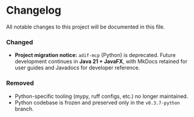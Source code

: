 # Changelog

All notable changes to this project will be documented in this file.



### Changed
- **Project migration notice:** `adif-mcp` (Python) is deprecated.
  Future development continues in **Java 21 + JavaFX**, with MkDocs retained for user guides and Javadocs for developer reference.

### Removed
- Python-specific tooling (mypy, ruff configs, etc.) no longer maintained.
- Python codebase is frozen and preserved only in the `v0.3.7-python` branch.
